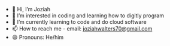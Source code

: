 - 👋 Hi, I’m Joziah 
- 👀 I’m interested in coding and learning how to digitly program
- 🌱 I’m currently learning to code and do cloud software
- 📫 How to reach me - email: joziahwalters70@gmail.com
- 😄 Pronouns: He/him


<!---
Jaz356/Jaz356 is a ✨ special ✨ repository because its `README.md` (this file) appears on your GitHub profile.
You can click the Preview link to take a look at your changes.
--->

